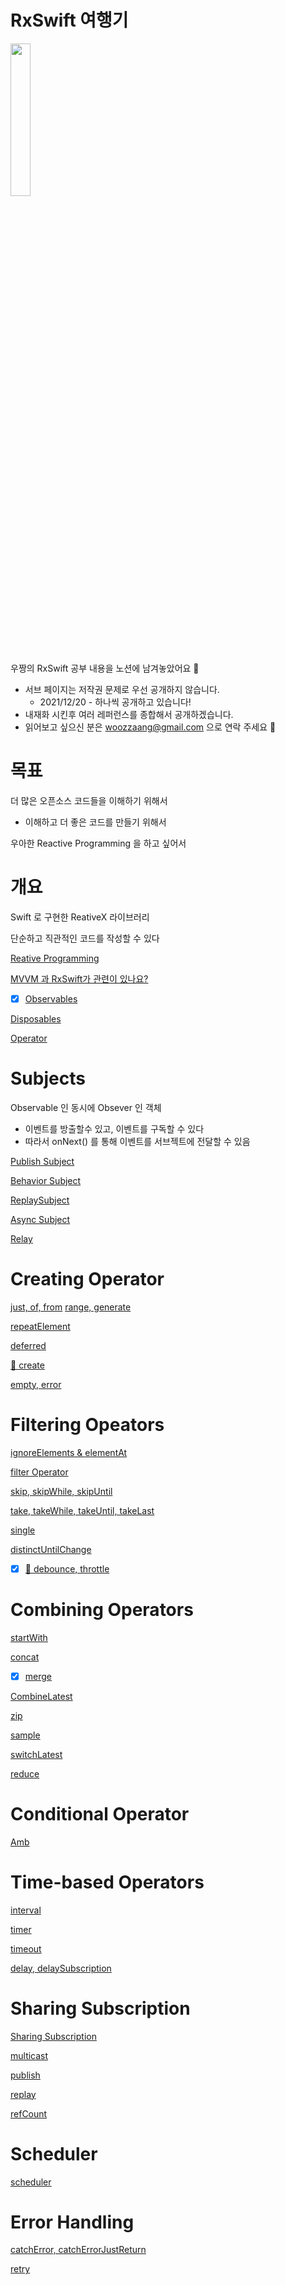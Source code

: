 # RxSwift 여행기
<img src= "https://user-images.githubusercontent.com/70905219/141748352-44e4fe18-7636-4337-b865-c9327a1f74e3.png" width= 25%>
<br />

우짱의 RxSwift 공부 내용을 노션에 남겨놓았어요 📝
* 서브 페이지는 저작권 문제로 우선 공개하지 않습니다.
  * 2021/12/20 - 하나씩 공개하고 있습니다!
* 내재화 시킨후 여러 레퍼런스를 종합해서 공개하겠습니다.
* 읽어보고 싶으신 분은 woozzaang@gmail.com 으로 연락 주세요 📧


# 목표

더 많은 오픈소스 코드들을 이해하기 위해서

- 이해하고 더 좋은 코드를 만들기 위해서

우아한 Reactive Programming 을 하고 싶어서

# 개요

Swift 로 구현한 ReativeX 라이브러리

단순하고 직관적인 코드를 작성할 수 있다

[Reative Programming](https://www.notion.so/Reative-Programming-0b94307622924a0e98626d0ff6d9cfe1)

[MVVM 과 RxSwift가 관련이 있나요?](https://www.notion.so/MVVM-7fb2a2a7886e41b3ba8ca5bdf2738bfa)

- [x] [Observables](https://github.com/Woozzang/ios-study-RxSwift/blob/main/Notes/Observables.md)

[Disposables](https://www.notion.so/Disposables-fb22bc9ab4414883a39e0a4c2b163c75)

[Operator](https://www.notion.so/Operator-660d0f67e7f04bdeaf0ec4e28a094f48)

# Subjects

Observable 인 동시에 Obsever 인 객체

- 이벤트를 방출할수 있고, 이벤트를 구독할 수 있다
- 따라서 onNext() 를 통해 이벤트를 서브젝트에 전달할 수 있음

[Publish Subject](https://www.notion.so/Publish-Subject-28e73236c36247f7bbbefd93b551e7d5)

[Behavior Subject](https://www.notion.so/Behavior-Subject-b4010ca7bbe443d9a7fcbf18d566ee6e)

[ReplaySubject](https://www.notion.so/ReplaySubject-eec3896bd58c452ab548425347bd6cdb)

[Async Subject](https://www.notion.so/Async-Subject-c37a4ab34b1241e2bca5faa54dcb2136)

[Relay](https://www.notion.so/Relay-5f458cacf49a4b799bf4f524000f1e7e)

# Creating Operator

[just, of, from](https://www.notion.so/just-of-from-5d95b7ffe5964ea58b5aa7877225279b)
[range, generate](https://www.notion.so/range-generate-7518bfb7cf654ddca866936ed9d32d12)

[repeatElement](https://www.notion.so/repeatElement-e84b53a3fba24561991607e67f29bfd7)

[deferred](https://www.notion.so/deferred-feaf09e2137c47c8995577cebedf7766)

[🌟 create](https://www.notion.so/create-945df8ca56ec47da8641ec731da43b8b)

[empty, error](https://www.notion.so/empty-error-b721f8db034b42e0b939c8ffe24628dd)



# Filtering Opeators

[ignoreElements & elementAt](https://www.notion.so/ignoreElements-elementAt-c8cdb29138da42f6ae66085713087665)

[filter Operator](https://www.notion.so/filter-Operator-869e080526764d54b89c263983058673)

[skip, skipWhile, skipUntil](https://www.notion.so/skip-skipWhile-skipUntil-f487ff5a9a8949f980fd3fb1512044cc)

[take, takeWhile, takeUntil, takeLast](https://www.notion.so/take-takeWhile-takeUntil-takeLast-7147eabdd6ae4904bc0dd88dacd6eba9)

[single](https://www.notion.so/single-9b833e32b6d642ff8d96c12939663d12)

[distinctUntilChange](https://www.notion.so/distinctUntilChange-40cf74acc0834eb3bad73e6f42b4af5d)

- [x] [🌟 debounce, throttle](https://www.notion.so/debounce-throttle-ca3df4864d654f6c9aa2e7d6f925a3dd)


# Combining Operators

[startWith](https://www.notion.so/startWith-51788adb8b404b83af97eb489a034771)

[concat](https://www.notion.so/concat-d437af5abcf5464eb1689e228c4e3687)

- [x] [merge](https://www.notion.so/merge-dd663463585d46d59c7a7a41fcf90612)

[CombineLatest](https://www.notion.so/CombineLatest-8c80966dddba4f83bfd0928066c11b10)

[zip](https://www.notion.so/zip-608f318082bc481db14c7f817cce31d3)

[sample](https://www.notion.so/sample-1f519d37ccac4227904e203f3cde7830)

[switchLatest](https://www.notion.so/switchLatest-ebaf24aa81324c4f8e226b831f472caf)

[reduce](https://www.notion.so/reduce-65978624b489432c8252c02efcd14ca3)

# Conditional Operator

[Amb](https://www.notion.so/Amb-d4f69ea843944590bde81532150485ba)

# Time-based Operators

[interval](https://www.notion.so/interval-2f8bfb6638c8477986a81bdbda5fdf82)

[timer](https://www.notion.so/timer-4f90cd774b07436187f5b5d1e1a73f6a)

[timeout](https://www.notion.so/timeout-453ab9e50e0b4e4096b38b2c6311e1bc)

[delay, delaySubscription](https://www.notion.so/delay-delaySubscription-bf44125dde1e4be18de35a3d8cc7e188)

# Sharing Subscription

[Sharing Subscription](https://www.notion.so/Sharing-Subscription-11c39c277bff480f931943e53049d31a)

[multicast](https://www.notion.so/multicast-c9884643a21847f2b9338ba21ab2fa36)

[publish](https://www.notion.so/publish-b29c49163e594231ac2a2468ad036dee)

[replay](https://www.notion.so/replay-5d9cc4243aa84c1e8490b27a47dc097c)

[refCount](https://www.notion.so/refCount-52c181c624bb40bea059fb97aed632d6)

# Scheduler

[scheduler](https://www.notion.so/scheduler-12aabf47f974449d8364d9b758c6bd17)

# Error Handling

[catchError, catchErrorJustReturn](https://www.notion.so/catchError-catchErrorJustReturn-a0746bfc7b524e42a47017553b4094ed)

[retry](https://www.notion.so/retry-ea20fdb2139746fcafd1bc9c531af584)
